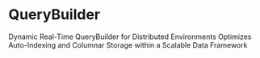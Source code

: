 # QueryBuilder
Dynamic Real-Time QueryBuilder for Distributed Environments Optimizes Auto-Indexing and Columnar Storage within a Scalable Data Framework
